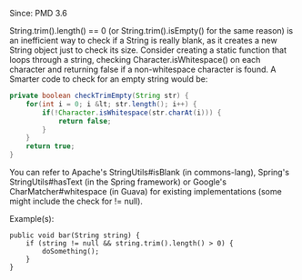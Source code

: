 Since: PMD 3.6

String.trim().length() == 0 (or String.trim().isEmpty() for the same reason) is an inefficient
way to check if a String is really blank, as it creates a new String object just to check its size.
Consider creating a static function that loops through a string, checking Character.isWhitespace()
on each character and returning false if a non-whitespace character is found. A Smarter code to
check for an empty string would be:

```java
private boolean checkTrimEmpty(String str) {
    for(int i = 0; i &lt; str.length(); i++) {
        if(!Character.isWhitespace(str.charAt(i))) {
            return false;
        }
    }
    return true;
}
```

You can refer to Apache's StringUtils#isBlank (in commons-lang),
Spring's StringUtils#hasText (in the Spring framework) or Google's
CharMatcher#whitespace (in Guava) for existing implementations (some might
include the check for != null).

Example(s):
```
public void bar(String string) {
    if (string != null && string.trim().length() > 0) {
        doSomething();
    }
}
```
